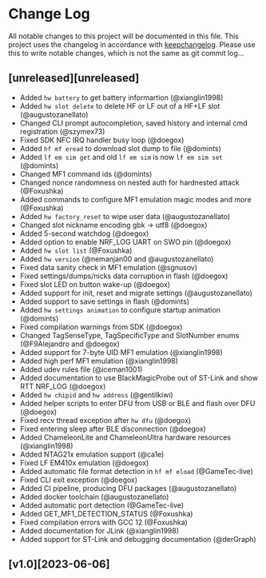 # Change Log
All notable changes to this project will be documented in this file.
This project uses the changelog in accordance with [keepchangelog](http://keepachangelog.com/). Please use this to write notable changes, which is not the same as git commit log...

## [unreleased][unreleased]
 - Added `hw battery` to get battery informartion (@xianglin1998)
 - Added `hw slot delete` to delete HF or LF out of a HF+LF slot (@augustozanellato)
 - Changed CLI prompt autocompletion, saved history and internal cmd registration (@szymex73)
 - Fixed SDK NFC IRQ handler busy loop (@doegox)
 - Added `hf mf eread` to download slot dump to file (@domints)
 - Added `lf em sim get` and old `lf em sim` is now `lf em sim set` (@domints)
 - Changed MF1 command ids (@domints)
 - Changed nonce randomness on nested auth for hardnested attack (@Foxushka)
 - Added commands to configure MF1 emulation magic modes and more (@Foxushka)
 - Added `hw factory_reset` to wipe user data (@augustozanellato)
 - Changed slot nickname encoding gbk -> utf8 (@doegox)
 - Added 5-second watchdog (@doegox)
 - Added option to enable NRF_LOG UART on SWO pin (@doegox)
 - Added `hw slot list` (@Foxushka)
 - Added `hw version` (@nemanjan00 and @augustozanellato)
 - Fixed data sanity check in MF1 emulation (@sgnusov)
 - Fixed settings/dumps/nicks data corruption in flash (@doegox)
 - Fixed slot LED on button wake-up (@doegox)
 - Added support for init, reset and migrate settings (@augustozanellato)
 - Added support to save settings in flash (@domints)
 - Added `hw settings animation` to configure startup animation (@domints)
 - Fixed compilation warnings from SDK (@doegox)
 - Changed TagSenseType, TagSpecificType and SlotNumber enums (@F9Alejandro and @doegox)
 - Added support for 7-byte UID MF1 emulation (@xianglin1998)
 - Added high perf MF1 emulation (@xianglin1998)
 - Added udev rules file (@iceman1001)
 - Added documentation to use BlackMagicProbe out of ST-Link and show RTT NRF_LOG (@doegox)
 - Added `hw chipid` and `hw address` (@gentilkiwi)
 - Added helper scripts to enter DFU from USB or BLE and flash over DFU (@doegox)
 - Fixed recv thread exception after `hw dfu` (@doegox)
 - Fixed entering sleep after BLE disconnection (@doegox)
 - Added ChameleonLite and ChameleonUltra hardware resources (@xianglin1998)
 - Added NTAG21x emulation support (@ca1e)
 - Fixed LF EM410x emulation (@doegox)
 - Added automatic file format detection in `hf mf eload` (@GameTec-live)
 - Fixed CLI exit exception (@doegox)
 - Added CI pipeline, producing DFU packages (@augustozanellato)
 - Added docker toolchain (@augustozanellato)
 - Added automatic port detection (@GameTec-live)
 - Added GET_MF1_DETECTION_STATUS (@Foxushka)
 - Fixed compilation errors with GCC 12 (@Foxushka)
 - Added documentation for JLink (@xianglin1998)
 - Added support for ST-Link and debugging documentation (@derGraph)

## [v1.0][2023-06-06]
